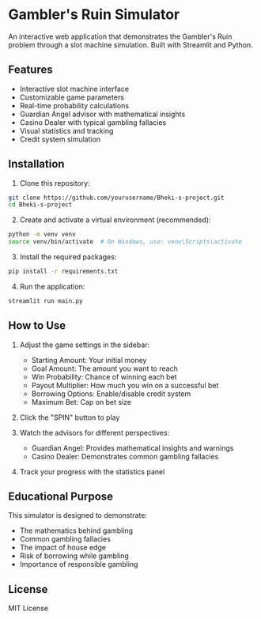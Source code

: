 # Gambler's Ruin Simulator

An interactive web application that demonstrates the Gambler's Ruin problem through a slot machine simulation. Built with Streamlit and Python.

## Features

- Interactive slot machine interface
- Customizable game parameters
- Real-time probability calculations
- Guardian Angel advisor with mathematical insights
- Casino Dealer with typical gambling fallacies
- Visual statistics and tracking
- Credit system simulation

## Installation

1. Clone this repository:
```bash
git clone https://github.com/yourusername/Bheki-s-project.git
cd Bheki-s-project
```

2. Create and activate a virtual environment (recommended):
```bash
python -m venv venv
source venv/bin/activate  # On Windows, use: venv\Scripts\activate
```

3. Install the required packages:
```bash
pip install -r requirements.txt
```

4. Run the application:
```bash
streamlit run main.py
```

## How to Use

1. Adjust the game settings in the sidebar:
   - Starting Amount: Your initial money
   - Goal Amount: The amount you want to reach
   - Win Probability: Chance of winning each bet
   - Payout Multiplier: How much you win on a successful bet
   - Borrowing Options: Enable/disable credit system
   - Maximum Bet: Cap on bet size

2. Click the "SPIN" button to play
3. Watch the advisors for different perspectives:
   - Guardian Angel: Provides mathematical insights and warnings
   - Casino Dealer: Demonstrates common gambling fallacies
4. Track your progress with the statistics panel

## Educational Purpose

This simulator is designed to demonstrate:
- The mathematics behind gambling
- Common gambling fallacies
- The impact of house edge
- Risk of borrowing while gambling
- Importance of responsible gambling

## License

MIT License